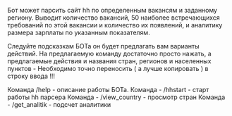 Бот может парсить сайт hh по определенным вакансям и заданному региону.
Выводит количество вакансий, 50 наиболее встречающихся требований по этой вакансии и количество их
появлений, и аналитику размера зарплаты по указанным показателям.

Следуйте подсказкам БОТа он
будет предлагать вам варианты действий. На предлагаемую команду достаточно просто нажать, а
предлагаемые действия и названия стран, регионов и населенных
пунктов  -  Необходимо точно переносить ( а лучше копировать )  в строку ввода !!!

Команда  /help - описание работы БОТа.
Команда -  /hhstart  -  старт работы hh парсера
Команда -  /view_country -  просмотр стран
Команда -  /get_analitik -  подсчет аналитики